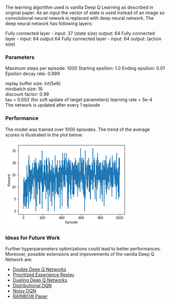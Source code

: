 The learning algorithm used is vanilla Deep Q Learning as described in original paper. 
As an input the vector of state is used instead of an image so convolutional neural nework is replaced with deep neural network. 
The deep neural network has following layers:

Fully connected layer - input: 37 (state size) output: 64
Fully connected layer - input: 64 output 64
Fully connected layer - input: 64 output: (action size)

### Parameters

Maximum steps per episode: 1000
Starting epsilion: 1.0
Ending epsilion: 0.01
Epsilion decay rate: 0.999

replay buffer size: int(5e6)  
minibatch size: 16     
discount factor: 0.99      
tau = 0.002   (for soft update of target parameters)
learning rate = 5e-4               
The network is updated after every 1 episode

### Performance
The model was trained over 1000 episodes. 
The trend of the average scores is illustrated in the plot below:

![alt text](reward.png) 

### Ideas for Future Work

Further hyperparameters optimizations could lead to better performances. Moreover, possible extensions and improvements of the vanilla Deep Q Network are:

- [Double Deep Q Networks](https://arxiv.org/pdf/1509.06461.pdf)
- [Prioritized Experience Replay](https://arxiv.org/pdf/1511.05952.pdf)
- [Dueling Deep Q Networks](https://arxiv.org/pdf/1511.06581.pdf)
- [Distributional DQN](https://arxiv.org/pdf/1707.06887.pdf)
- [Noisy DQN](https://arxiv.org/pdf/1706.10295.pdf)
- [RAINBOW Paper](https://arxiv.org/pdf/1710.02298.pdf)
